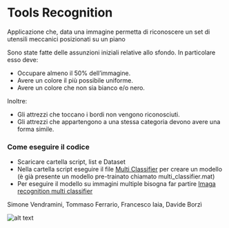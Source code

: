 # Tools Recognition
Applicazione che, data una immagine permetta di riconoscere un set di utensili meccanici posizionati su un piano

Sono state fatte delle assunzioni iniziali relative allo sfondo. In particolare esso deve: 
- Occupare almeno il 50% dell’immagine. 
- Avere un colore il più possibile uniforme. 
- Avere un colore che non sia bianco e/o nero.

Inoltre:
- Gli attrezzi che toccano i bordi non vengono riconosciuti. 
- Gli attrezzi che appartengono a una stessa categoria devono avere una forma simile.

### Come eseguire il codice
- Scaricare cartella script, list e Dataset
- Nella cartella script eseguire il file [Multi Classifier](scripts/multi_classifier.m) per creare un modello
(è già presente un modello pre-trainato chiamato multi_classifier.mat)
- Per eseguire il modello su immagini multiple bisogna far partire [Imaga recognition multi classifier](scripts/image_recognition_multi_classifier.m)


Simone Vendramini,
Tommaso Ferrario,
Francesco Iaia,
Davide Borzì

![alt text](https://github.com/Svendra4UniMiB/ToolsRecognition/blob/main/im_relazione/mokina.png)
